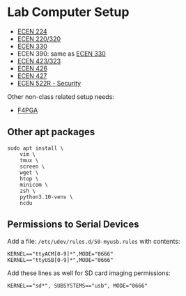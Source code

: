 # Lab Computer Setup

* [ECEN 224](ecen224.md)
* [ECEN 220/320](ecen320.md)
* [ECEN 330](ecen330.md)
* ECEN 390: same as [ECEN 330](ecen330.md)
* [ECEN 423/323](ecen423.md)
* [ECEN 426](ecen426.md)
* [ECEN 427](ecen427.md)
* [ECEN 522R - Security](ecen522r_security/requirements.md)

Other non-class related setup needs:
* [F4PGA](f4pga.md)

## Other apt packages
```
sudo apt install \
    vim \
    tmux \
    screen \
    wget \
    htop \
    minicom \
    zsh \
    python3.10-venv \
    ncdu
```

## Permissions to Serial Devices

Add a file: `/etc/udev/rules.d/50-myusb.rules` with contents:
```
KERNEL=="ttyACM[0-9]*",MODE="0666"
KERNEL=="ttyUSB[0-9]*",MODE="0666"
```

Add these lines as well for SD card imaging permissions:
 ```
 KERNEL=="sd*", SUBSYSTEMS=="usb", MODE="0666"
 ```
